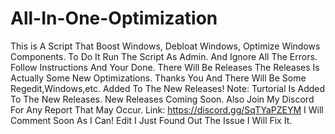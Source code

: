 # All-In-One-Optimization
This is A Script That Boost Windows, Debloat Windows, Optimize Windows Components. To Do It Run The Script As Admin. And Ignore All The Errors. Follow Instructions And Your Done. There Will Be Releases The Releases Is Actually Some New Optimizations. Thanks You And There Will Be Some Regedit,Windows,etc. Added To The New Releases!
Note: Turtorial Is Added To The New Releases. New Releases Coming Soon.
Also Join My Discord For Any Report That May Occur. Link: https://discord.gg/SqTYaPZEYM I Will Comment Soon As I Can!
Edit I Just Found Out The Issue I Will Fix It.
